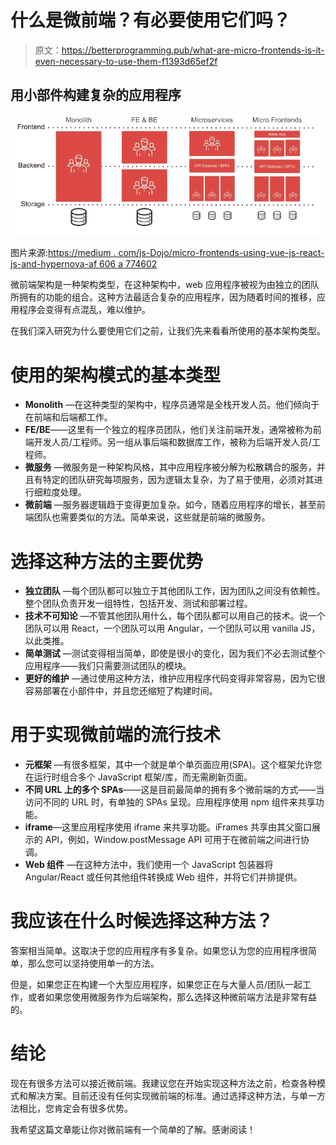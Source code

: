 # 什么是微前端？有必要使用它们吗？

> 原文：<https://betterprogramming.pub/what-are-micro-frontends-is-it-even-necessary-to-use-them-f1393d65ef2f>

## 用小部件构建复杂的应用程序

![](img/f0e73f46721669f498dc438bd4169903.png)

图片来源:[https://medium . com/js-Dojo/micro-frontends-using-vue-js-react-js-and-hypernova-af 606 a 774602](https://medium.com/js-dojo/micro-frontends-using-vue-js-react-js-and-hypernova-af606a774602)

微前端架构是一种架构类型，在这种架构中，web 应用程序被视为由独立的团队所拥有的功能的组合。这种方法最适合复杂的应用程序，因为随着时间的推移，应用程序会变得有点混乱，难以维护。

在我们深入研究为什么要使用它们之前，让我们先来看看所使用的基本架构类型。

# 使用的架构模式的基本类型

*   **Monolith** —在这种类型的架构中，程序员通常是全栈开发人员。他们倾向于在前端和后端都工作。
*   **FE/BE**——这里有一个独立的程序员团队，他们关注前端开发，通常被称为前端开发人员/工程师。另一组从事后端和数据库工作，被称为后端开发人员/工程师。
*   **微服务** —微服务是一种架构风格，其中应用程序被分解为松散耦合的服务，并且有特定的团队研究每项服务，因为逻辑太复杂，为了易于使用，必须对其进行细粒度处理。
*   **微前端** —服务器逻辑趋于变得更加复杂。如今，随着应用程序的增长，甚至前端团队也需要类似的方法。简单来说，这些就是前端的微服务。

# 选择这种方法的主要优势

*   **独立团队** —每个团队都可以独立于其他团队工作，因为团队之间没有依赖性。整个团队负责开发一组特性，包括开发、测试和部署过程。
*   **技术不可知论** —不管其他团队用什么，每个团队都可以用自己的技术。说一个团队可以用 React，一个团队可以用 Angular，一个团队可以用 vanilla JS，以此类推。
*   **简单测试** —测试变得相当简单，即使是很小的变化，因为我们不必去测试整个应用程序——我们只需要测试团队的模块。
*   **更好的维护** —通过使用这种方法，维护应用程序代码变得非常容易，因为它很容易部署在小部件中，并且您还缩短了构建时间。

# 用于实现微前端的流行技术

*   **元框架** —有很多框架，其中一个就是单个单页面应用(SPA)。这个框架允许您在运行时组合多个 JavaScript 框架/库，而无需刷新页面。
*   **不同 URL 上的多个 SPAs**——这是目前最简单的拥有多个微前端的方式——当访问不同的 URL 时，有单独的 SPAs 呈现。应用程序使用 npm 组件来共享功能。
*   **iframe**—这里应用程序使用 iframe 来共享功能。iFrames 共享由其父窗口展示的 API，例如，Window.postMessage API 可用于在微前端之间进行协调。
*   **Web 组件** —在这种方法中，我们使用一个 JavaScript 包装器将 Angular/React 或任何其他组件转换成 Web 组件，并将它们并排提供。

# 我应该在什么时候选择这种方法？

答案相当简单。这取决于您的应用程序有多复杂。如果您认为您的应用程序很简单，那么您可以坚持使用单一的方法。

但是，如果您正在构建一个大型应用程序，如果您正在与大量人员/团队一起工作，或者如果您使用微服务作为后端架构，那么选择这种微前端方法是非常有益的。

# 结论

现在有很多方法可以接近微前端。我建议您在开始实现这种方法之前，检查各种模式和解决方案。目前还没有任何实现微前端的标准。通过选择这种方法，与单一方法相比，您肯定会有很多优势。

我希望这篇文章能让你对微前端有一个简单的了解。感谢阅读！